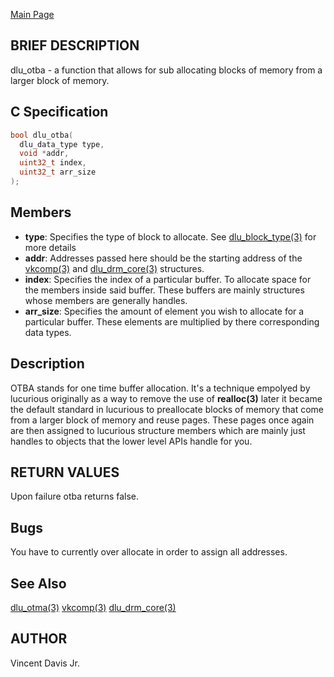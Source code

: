 <a href="https://easyip2023.github.io/lucurious-docs/" class="button">Main Page</a>

## BRIEF DESCRIPTION

dlu_otba - a function that allows for sub allocating blocks of memory from a larger block of memory.

## C Specification

```c
bool dlu_otba(
  dlu_data_type type,
  void *addr,
  uint32_t index,
  uint32_t arr_size
);
```

## Members

* **type**: Specifies the type of block to allocate. See [dlu_block_type(3)](https://easyip2023.github.io/lucurious-docs/enums/utils/dlu_block_type) for more details
* **addr**: Addresses passed here should be the starting address of the [vkcomp(3)](https://easyip2023.github.io/lucurious-docs/structs/vkcomp/vkcomp) and
[dlu_drm_core(3)](https://easyip2023.github.io/lucurious-docs/structs/drm/dlu_drm_core) structures.
* **index**: Specifies the index of a particular buffer. To allocate space for the members inside said buffer. These buffers are mainly structures whose
members are generally handles.
* **arr_size**: Specifies the amount of element you wish to allocate for a particular buffer. These elements are multiplied by there corresponding data types.

## Description

OTBA stands for one time buffer allocation. It's a technique empolyed by lucurious originally as a way to remove the use of **realloc(3)** later it became
the default standard in lucurious to preallocate blocks of memory that come from a larger block of memory and reuse pages. These pages once again are
then assigned to lucurious structure members which are mainly just handles to objects that the lower level APIs handle for you.

## RETURN VALUES

Upon failure otba returns false.

## Bugs

You have to currently over allocate in order to assign all addresses.

## See Also

[dlu_otma(3)](https://easyip2023.github.io/lucurious-docs/api/utils/dlu_otma)
[vkcomp(3)](https://easyip2023.github.io/lucurious-docs/structs/vkcomp/vkcomp)
[dlu_drm_core(3)](https://easyip2023.github.io/lucurious-docs/structs/drm/dlu_drm_core)

## AUTHOR

Vincent Davis Jr.